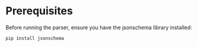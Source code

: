 # Prerequisites

Before running the parser, ensure you have the jsonschema library installed:

```bash
pip install jsonschema
```
